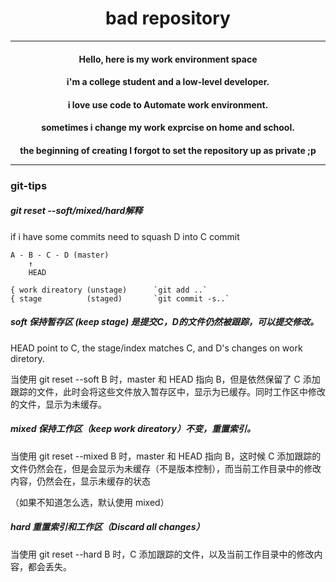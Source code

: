 <h1 align="center">bad repository</h1>

-----
<h4 align="center">Hello, here is my work environment space
<h4 align="center">i'm a college student and a low-level developer.
<h4 align="center">i love use code to Automate work environment.
<h4 align="center">sometimes i change my work exprcise on home and school.
<h4 align="center">the beginning of creating I forgot to set the repository up as private ;p

------

### git-tips

##### git reset --soft/mixed/hard解释

if i have some commits need to squash D into C commit

```
A - B - C - D (master)
	↑
	HEAD
		
{ work direatory (unstage)      `git add ..`
{ stage          (staged)       `git commit -s..`
```

##### soft 保持暂存区  (keep stage) 是提交C，D的文件仍然被跟踪，可以提交修改。

HEAD point to C, the stage/index matches C, and D's changes on work diretory.

当使用 git reset --soft B 时，master 和 HEAD 指向 B，但是依然保留了 C 添加跟踪的文件，此时会将这些文件放入暂存区中，显示为已缓存。同时工作区中修改的文件，显示为未缓存。


##### mixed 保持工作区（keep work direatory）不变，重置索引。

当使用 git reset --mixed B 时，master 和 HEAD 指向 B，这时候 C 添加跟踪的文件仍然会在，但是会显示为未缓存（不是版本控制），而当前工作目录中的修改内容，仍然会在，显示未缓存的状态

（如果不知道怎么选，默认使用 mixed）


##### hard 重置索引和工作区（Discard all changes）

当使用 git reset --hard B 时，C 添加跟踪的文件，以及当前工作目录中的修改内容，都会丢失。

